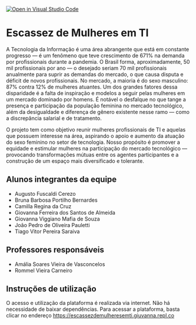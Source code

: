 [![Open in Visual Studio Code](https://classroom.github.com/assets/open-in-vscode-c66648af7eb3fe8bc4f294546bfd86ef473780cde1dea487d3c4ff354943c9ae.svg)](https://classroom.github.com/online_ide?assignment_repo_id=7557357&assignment_repo_type=AssignmentRepo)
# Escassez de Mulheres em TI
A Tecnologia da Informação é uma área abrangente que está em constante progresso — é um fenômeno que teve crescimento de 671% na demanda por profissionais durante a pandemia. O Brasil forma, aproximadamente, 50 mil profissionais por ano — o desejado seriam 70 mil profissionais anualmente para suprir as demandas do mercado, o que causa disputa e déficit de novos profissionais. No mercado, a maioria é do sexo masculino: 87% contra 12% de mulheres atuantes. Um dos grandes fatores dessa disparidade é a falta de inspiração e modelos a seguir pelas mulheres em um mercado dominado por homens. É notável o desfalque no que tange a presença e participação da população feminina no mercado tecnológico, além da desigualdade e diferença de gênero existente nesse ramo — como a discrepância salarial e de tratamento.

O projeto tem como objetivo reunir mulheres profissionais de TI e aquelas que possuem interesse na área, aspirando o apoio e aumento da atuação do sexo feminino no setor de tecnologia. Nosso propósito é promover a equidade e estimular mulheres na participação do mercado tecnológico — provocando transformações mútuas entre os agentes participantes e a construção de um espaço mais diversificado e tolerante.
## Alunos integrantes da equipe

* Augusto Fuscaldi Cerezo
* Bruna Barbosa Portilho Bernardes
* Camilla Regina da Cruz
* Giovanna Ferreira dos Santos de Almeida
* Giovanna Viggiano Mafia de Souza
* João Pedro de Oliveira Pauletti
* Tiago Vitor Pereira Saraiva

## Professores responsáveis

* Amália Soares Vieira de Vasconcelos
* Rommel Vieira Carneiro

## Instruções de utilização

O acesso e utilização da plataforma é realizada via internet. Não há necessidade de baixar dependências.
Para acessar a plataforma, basta clicar no endereço https://escassezdemulheresemti.giuvanna.repl.co
